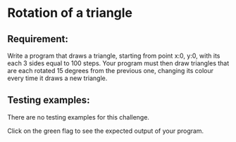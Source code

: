 # Rotation of a triangle

## Requirement:

Write a program that draws a triangle, starting from point x:0, y:0, with its each 3 sides equal to 100 steps. Your program must then draw triangles that are each rotated 15 degrees from the previous one, changing its colour every time it draws a new triangle.

## Testing examples:

There are no testing examples for this challenge.

Click on the green flag to see the expected output of your program.
